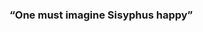 ### “One must imagine Sisyphus happy”

<!--
**ArthurSisiphus/ArthurSisiphus** is a ✨ _special_ ✨ repository because its `README.md` (this file) appears on your GitHub profile.

Here are some ideas to get you started:

- 🔭 I’m currently working on a GM (game maker) game
- 🌱 I’m currently learning GM lenguage
- 👯 I’m looking to collaborate on ...
- 🤔 I’m looking for help with Everything
- 💬 Ask me about Nothing
- 📫 How to reach me: dont
- 😄 Pronouns: he/him
- ⚡ Fun fact:  There actually aren’t “57 varieties” of Heinz ketchup, and never were. Company founder H.J. Heinz thought his product should have a number, and he liked 57. Hint: Hit the glass bottle on the “57,” not the bottom, to get the ketchup to flow.
-->
